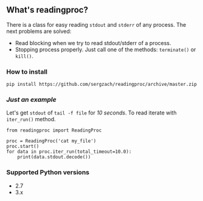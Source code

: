 ## What's readingproc?

There is a class for easy reading `stdout` and `stderr` of any process. 
The next problems are solved:
* Read blocking when we try to read stdout/stderr of a process. 
* Stopping process properly. Just call one of the methods: `terminate()` or `kill()`.

### How to install

`pip install https://github.com/sergzach/readingproc/archive/master.zip`

### *Just an example*

Let's get `stdout` of `tail -f file` for *10 seconds*. To read iterate with `iter_run()` method.

```
from readingproc import ReadingProc

proc = ReadingProc('cat my_file')
proc.start()
for data in proc.iter_run(total_timeout=10.0):
	print(data.stdout.decode())
```

### 

### Supported Python versions
* 2.7
* 3.x